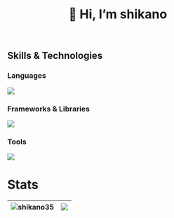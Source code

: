 <h1 align="center">👋 Hi, I’m shikano</h1>
<br>

## Skills & Technologies

### Languages
<img src="https://skillicons.dev/icons?i=html,css,js,ts,go" />

### Frameworks & Libraries
<img src="https://skillicons.dev/icons?i=react,nextjs,tailwind,nodejs,prisma" />

### Tools
<img src="https://skillicons.dev/icons?i=git,docker" />

# Stats
| <img align="center" src="https://github-readme-stats.vercel.app/api/top-langs/?username=shikano35&show_icons=true&include_all_commits=true&locale=en&hide_border=true&layout=compact" alt="shikano35" /> | <img align="center" src="https://github-readme-stats.vercel.app/api?username=shikano35&layout=compact&locale=en&hide_border=true" /></a> |
| ------------- | ------------- |

<!-- [![trophy](https://github-profile-trophy.vercel.app/?username=shikano35)](https://github.com/ryo-ma/github-profile-trophy) -->
